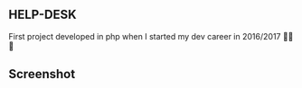 ## HELP-DESK

First project developed in php when I started my dev career in 2016/2017 💜🐘💜 

## Screenshot
